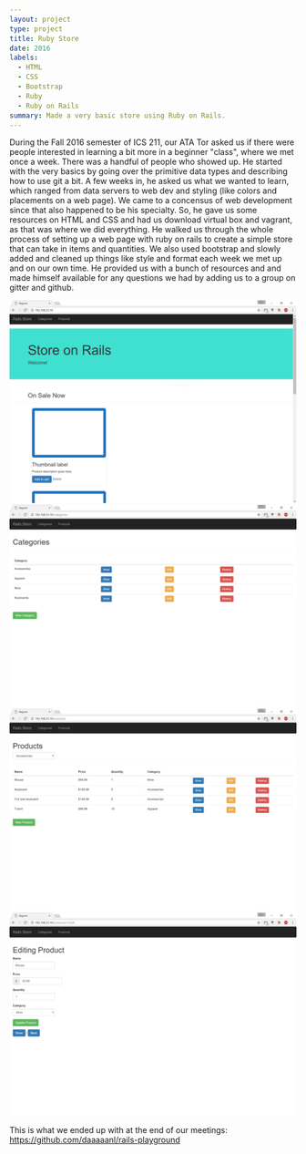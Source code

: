 ```yaml
---
layout: project
type: project
title: Ruby Store
date: 2016
labels:
  - HTML
  - CSS
  - Bootstrap
  - Ruby
  - Ruby on Rails
summary: Made a very basic store using Ruby on Rails. 
---
```


During the Fall 2016 semester of ICS 211, our ATA Tor asked us if there were people interested in learning a bit more in a beginner "class", where we met once a week. There was a handful of people who showed up. He started with the very basics by going over the primitive data types and describing how to use git a bit. A few weeks in, he asked us what we wanted to learn, which ranged from data servers to web dev and styling (like colors and placements on a web page). We came to a concensus of web development since that also happened to be his specialty. So, he gave us some resources on HTML and CSS and had us download virtual box and vagrant, as that was where we did everything. He walked us through the whole process of setting up a web page with ruby on rails to create a simple store that can take in items and quantities. We also used bootstrap and slowly added and cleaned up things like style and format each week we met up and on our own time. He provided us with a bunch of resources and and made himself available for any questions we had by adding us to a group on gitter and github. 


<img class="ui medium left floated rounded image" src="../images/rails_store1.PNG">
<img class="ui medium right floated rounded image" src="../images/rails_store2.PNG">
<img class="ui medium left floated rounded image" src="../images/rails_store3.PNG">
<img class="ui medium right floated rounded image" src="../images/rails_store4.PNG">






This is what we ended up with at the end of our meetings:
https://github.com/daaaaanl/rails-playground
